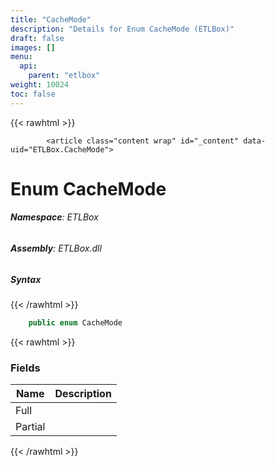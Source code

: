 ```yaml
---
title: "CacheMode"
description: "Details for Enum CacheMode (ETLBox)"
draft: false
images: []
menu:
  api:
    parent: "etlbox"
weight: 10024
toc: false
---
```


{{< rawhtml >}}

            <article class="content wrap" id="_content" data-uid="ETLBox.CacheMode">
  <h1 id="ETLBox_CacheMode" data-uid="ETLBox.CacheMode" class="text-break">Enum CacheMode
</h1>
  <div class="markdown level0 summary"></div>
  <div class="markdown level0 conceptual"></div>
<h6><strong>Namespace</strong>: ETLBox</h6>
  <h6><strong>Assembly</strong>: ETLBox.dll</h6>
  <h5 id="ETLBox_CacheMode_syntax">Syntax</h5>
{{< /rawhtml >}}

```C#
    public enum CacheMode
```

{{< rawhtml >}}
  <h3 id="fields">Fields
</h3>
  <table class="table table-bordered table-condensed">
    <thead>
      <tr>
        <th>Name</th>
        <th>Description</th>
      </tr>
    <thead>
    <tbody>
      <tr>
        <td id="ETLBox_CacheMode_Full">Full</td>
        <td></td>
      </tr>
      <tr>
        <td id="ETLBox_CacheMode_Partial">Partial</td>
        <td></td>
      </tr>
    </tbody>
  </thead></thead></table>

{{< /rawhtml >}}

